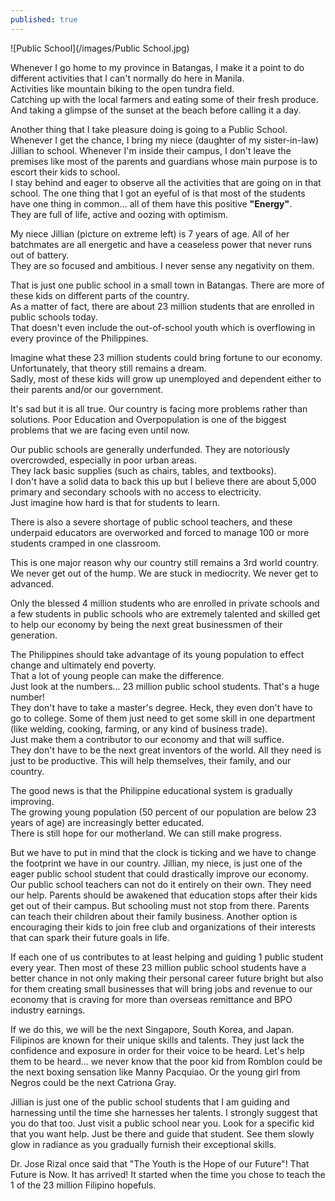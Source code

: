 ```yaml
---
published: true
---
```

![Public School](/images/Public School.jpg)

Whenever I go home to my province in Batangas, I make it a point to do different activities that I can't normally do here in Manila.   
Activities like mountain biking to the open tundra field.   
Catching up with the local farmers and eating some of their fresh produce.   
And taking a glimpse of the sunset at the beach before calling it a day.

Another thing that I take pleasure doing is going to a Public School.   
Whenever I get the chance, I bring my niece (daughter of my sister-in-law) Jillian to school. 
Whenever I'm inside their campus, I don't leave the premises like most of the parents and guardians whose main purpose is to escort their kids to school.   
I stay behind and eager to observe all the activities that are going on in that school. 
The one thing that I got an eyeful of is that most of the students have one thing in common... all of them have this positive **"Energy"**.   
They are full of life, active and oozing with optimism. 

My niece Jillian (picture on extreme left) is 7 years of age. All of her batchmates are all energetic and have a ceaseless power that never runs out of battery.   
They are so focused and ambitious. I never sense any negativity on them.

That is just one public school in a small town in Batangas. There are more of these kids on different parts of the country.   
As a matter of fact, there are about 23 million students that are enrolled in public schools today.   
That doesn't even include the out-of-school youth which is overflowing in every province of the Philippines. 

Imagine what these 23 million students could bring fortune to our economy.   
Unfortunately, that theory still remains a dream.   
Sadly, most of these kids will grow up unemployed and dependent either to their parents and/or our government.

It's sad but it is all true. Our country is facing more problems rather than solutions. 
Poor Education and Overpopulation is one of the biggest problems that we are facing even until now.

Our public schools are generally underfunded. 
They are notoriously overcrowded, especially in poor urban areas.   
They lack basic supplies (such as chairs, tables, and textbooks).   
I don't have a solid data to back this up but I believe there are about 5,000 primary and secondary schools with no access to electricity.   
Just imagine how hard is that for students to learn.  

There is also a severe shortage of public school teachers, and these underpaid educators are overworked and forced to manage 100 or more students cramped in one classroom. 

This is one major reason why our country still remains a 3rd world country.   
We never get out of the hump. We are stuck in mediocrity. We never get to advanced.

Only the blessed 4 million students who are enrolled in private schools and a few students in public schools who are extremely talented and skilled get to help our economy by being the next great businessmen of their generation.

The Philippines should take advantage of its young population to effect change and ultimately end poverty.   
That a lot of young people can make the difference.   
Just look at the numbers... 23 million public school students. That's a huge number!   
They don't have to take a master's degree. Heck, they even don't have to go to college.
Some of them just need to get some skill in one department (like welding, cooking, farming, or any kind of business trade).   
Just make them a contributor to our economy and that will suffice.   
They don't have to be the next great inventors of the world. All they need is just to be productive. This will help themselves, their family, and our country.  

The good news is that the Philippine educational system is gradually improving.   
The growing young population (50 percent of our population are below 23 years of age) are increasingly better educated.   
There is still hope for our motherland. We can still make progress.

But we have to put in mind that the clock is ticking and we have to change the footprint we have in our country.
Jillian, my niece, is just one of the eager public school student that could drastically improve our economy. 
Our public school teachers can not do it entirely on their own. They need our help.
Parents should be awakened that education stops after their kids get out of their campus. But schooling must not stop from there. 
Parents can teach their children about their family business. Another option is encouraging their kids to join free club and organizations of their interests that can spark their future goals in life.

If each one of us contributes to at least helping and guiding 1 public student every year.  Then most of these 23 million public school students have a better chance in not only making their personal career future bright but also for them creating small businesses that will bring jobs and revenue to our economy that is craving for more than overseas remittance and BPO industry earnings.

If we do this, we will be the next Singapore, South Korea, and Japan.
Filipinos are known for their unique skills and talents. 
They just lack the confidence and exposure in order for their voice to be heard.
Let's help them to be heard... we never know that the poor kid from Romblon could be the next boxing sensation like Manny Pacquiao. Or the young girl from Negros could be the next Catriona Gray.

Jillian is just one of the public school students that I am guiding and harnessing until the time she harnesses her talents. 
I strongly suggest that you do that too. Just visit a public school near you. Look for a specific kid that you want help. 
Just be there and guide that student. 
See them slowly glow in radiance as you gradually furnish their exceptional skills.

Dr. Jose Rizal once said that "The Youth is the Hope of our Future"! 
That Future is Now. It has arrived! 
It started when the time you chose to teach the 1 of the 23 million Filipino hopefuls.










